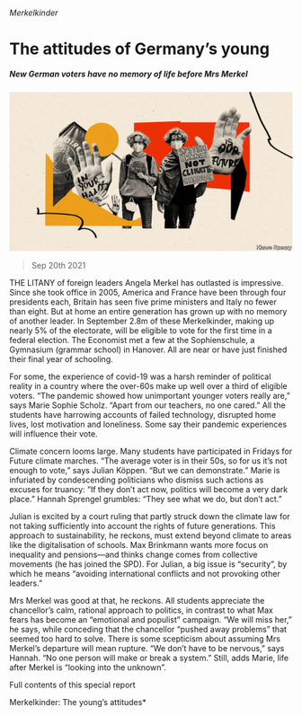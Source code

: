 ###### Merkelkinder

# The attitudes of Germany’s young 

##### New German voters have no memory of life before Mrs Merkel 

![image](images/20210925_srd005.jpg) 

> Sep 20th 2021 

THE LITANY of foreign leaders Angela Merkel has outlasted is impressive. Since she took office in 2005, America and France have been through four presidents each, Britain has seen five prime ministers and Italy no fewer than eight. But at home an entire generation has grown up with no memory of another leader. In September 2.8m of these Merkelkinder, making up nearly 5% of the electorate, will be eligible to vote for the first time in a federal election. The Economist met a few at the Sophienschule, a Gymnasium (grammar school) in Hanover. All are near or have just finished their final year of schooling.

For some, the experience of covid-19 was a harsh reminder of political reality in a country where the over-60s make up well over a third of eligible voters. “The pandemic showed how unimportant younger voters really are,” says Marie Sophie Scholz. “Apart from our teachers, no one cared.” All the students have harrowing accounts of failed technology, disrupted home lives, lost motivation and loneliness. Some say their pandemic experiences will influence their vote.


Climate concern looms large. Many students have participated in Fridays for Future climate marches. “The average voter is in their 50s, so for us it’s not enough to vote,” says Julian Köppen. “But we can demonstrate.” Marie is infuriated by condescending politicians who dismiss such actions as excuses for truancy: “If they don’t act now, politics will become a very dark place.” Hannah Sprengel grumbles: “They see what we do, but don’t act.”

Julian is excited by a court ruling that partly struck down the climate law for not taking sufficiently into account the rights of future generations. This approach to sustainability, he reckons, must extend beyond climate to areas like the digitalisation of schools. Max Brinkmann wants more focus on inequality and pensions—and thinks change comes from collective movements (he has joined the SPD). For Julian, a big issue is “security”, by which he means “avoiding international conflicts and not provoking other leaders.”

Mrs Merkel was good at that, he reckons. All students appreciate the chancellor’s calm, rational approach to politics, in contrast to what Max fears has become an “emotional and populist” campaign. “We will miss her,” he says, while conceding that the chancellor “pushed away problems” that seemed too hard to solve. There is some scepticism about assuming Mrs Merkel’s departure will mean rupture. “We don’t have to be nervous,” says Hannah. “No one person will make or break a system.” Still, adds Marie, life after Merkel is “looking into the unknown”.

Full contents of this special report






Merkelkinder: The young’s attitudes*



